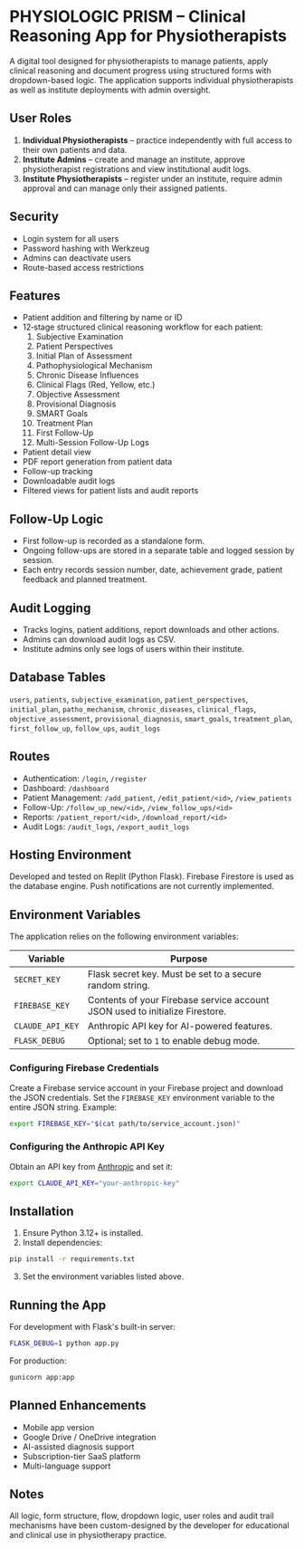 # PHYSIOLOGIC PRISM – Clinical Reasoning App for Physiotherapists

A digital tool designed for physiotherapists to manage patients, apply clinical reasoning and document progress using structured forms with dropdown-based logic. The application supports individual physiotherapists as well as institute deployments with admin oversight.

## User Roles
1. **Individual Physiotherapists** – practice independently with full access to their own patients and data.
2. **Institute Admins** – create and manage an institute, approve physiotherapist registrations and view institutional audit logs.
3. **Institute Physiotherapists** – register under an institute, require admin approval and can manage only their assigned patients.

## Security
- Login system for all users
- Password hashing with Werkzeug
- Admins can deactivate users
- Route-based access restrictions

## Features
- Patient addition and filtering by name or ID
- 12‑stage structured clinical reasoning workflow for each patient:
  1. Subjective Examination
  2. Patient Perspectives
  3. Initial Plan of Assessment
  4. Pathophysiological Mechanism
  5. Chronic Disease Influences
  6. Clinical Flags (Red, Yellow, etc.)
  7. Objective Assessment
  8. Provisional Diagnosis
  9. SMART Goals
  10. Treatment Plan
  11. First Follow-Up
  12. Multi-Session Follow-Up Logs
- Patient detail view
- PDF report generation from patient data
- Follow-up tracking
- Downloadable audit logs
- Filtered views for patient lists and audit reports

## Follow-Up Logic
- First follow-up is recorded as a standalone form.
- Ongoing follow-ups are stored in a separate table and logged session by session.
- Each entry records session number, date, achievement grade, patient feedback and planned treatment.

## Audit Logging
- Tracks logins, patient additions, report downloads and other actions.
- Admins can download audit logs as CSV.
- Institute admins only see logs of users within their institute.

## Database Tables
`users`, `patients`, `subjective_examination`, `patient_perspectives`, `initial_plan`, `patho_mechanism`, `chronic_diseases`, `clinical_flags`, `objective_assessment`, `provisional_diagnosis`, `smart_goals`, `treatment_plan`, `first_follow_up`, `follow_ups`, `audit_logs`

## Routes
- Authentication: `/login`, `/register`
- Dashboard: `/dashboard`
- Patient Management: `/add_patient`, `/edit_patient/<id>`, `/view_patients`
- Follow-Up: `/follow_up_new/<id>`, `/view_follow_ups/<id>`
- Reports: `/patient_report/<id>`, `/download_report/<id>`
- Audit Logs: `/audit_logs`, `/export_audit_logs`

## Hosting Environment
Developed and tested on Replit (Python Flask). Firebase Firestore is used as the database engine. Push notifications are not currently implemented.

## Environment Variables
The application relies on the following environment variables:

| Variable | Purpose |
|----------|---------|
| `SECRET_KEY` | Flask secret key. Must be set to a secure random string. |
| `FIREBASE_KEY` | Contents of your Firebase service account JSON used to initialize Firestore. |
| `CLAUDE_API_KEY` | Anthropic API key for AI-powered features. |
| `FLASK_DEBUG` | Optional; set to `1` to enable debug mode. |

### Configuring Firebase Credentials
Create a Firebase service account in your Firebase project and download the JSON credentials. Set the `FIREBASE_KEY` environment variable to the entire JSON string. Example:
```bash
export FIREBASE_KEY="$(cat path/to/service_account.json)"
```

### Configuring the Anthropic API Key
Obtain an API key from [Anthropic](https://www.anthropic.com/) and set it:
```bash
export CLAUDE_API_KEY="your-anthropic-key"
```

## Installation
1. Ensure Python 3.12+ is installed.
2. Install dependencies:
```bash
pip install -r requirements.txt
```
3. Set the environment variables listed above.

## Running the App
For development with Flask's built-in server:
```bash
FLASK_DEBUG=1 python app.py
```

For production:
```bash
gunicorn app:app
```

## Planned Enhancements
- Mobile app version
- Google Drive / OneDrive integration
- AI-assisted diagnosis support
- Subscription-tier SaaS platform
- Multi-language support

## Notes
All logic, form structure, flow, dropdown logic, user roles and audit trail mechanisms have been custom-designed by the developer for educational and clinical use in physiotherapy practice.
